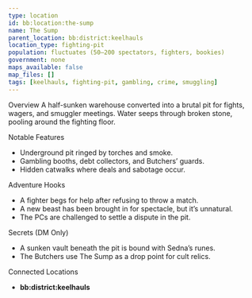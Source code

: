 ```yaml
---
type: location
id: bb:location:the-sump
name: The Sump
parent_location: bb:district:keelhauls
location_type: fighting-pit
population: fluctuates (50–200 spectators, fighters, bookies)
government: none
maps_available: false
map_files: []
tags: [keelhauls, fighting-pit, gambling, crime, smuggling]
---
```


Overview
A half-sunken warehouse converted into a brutal pit for fights, wagers, and smuggler meetings. Water seeps through broken stone, pooling around the fighting floor.  

Notable Features
- Underground pit ringed by torches and smoke.  
- Gambling booths, debt collectors, and Butchers’ guards.  
- Hidden catwalks where deals and sabotage occur.  

Adventure Hooks
- A fighter begs for help after refusing to throw a match.  
- A new beast has been brought in for spectacle, but it’s unnatural.  
- The PCs are challenged to settle a dispute in the pit.  

Secrets (DM Only)
- A sunken vault beneath the pit is bound with Sedna’s runes.  
- The Butchers use The Sump as a drop point for cult relics.  

Connected Locations
- **bb:district:keelhauls**
